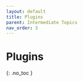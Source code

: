 ```yaml
---
layout: default
title: Plugins
parent: Intermediate Topics
nav_order: 3
---
```


# Plugins
{: .no_toc }
